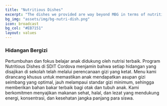 ```yaml
---
title: "Nutritious Dishes"
excerpt: "The dishes we provided are way beyond MBG in terms of nutritional values."
bg_img: "assets/img/bg-nutri-dish.png"
icon: broadcast
bg_col: "#EB7151"
layout: values
---
```


### Hidangan Bergizi

Pertumbuhan dan fokus belajar anak didukung oleh nutrisi terbaik. Program Nutritious Dishes di SDIT Cordova menjamin bahwa setiap hidangan yang disajikan di sekolah telah melalui perencanaan gizi yang ketat. Menu kami dirancang khusus untuk memastikan anak mendapatkan asupan gizi seimbang yang optimal, jauh melampaui standar gizi minimum, sehingga memberikan bahan bakar terbaik bagi otak dan tubuh anak. Kami berkomitmen menyajikan makanan sehat, halal, dan lezat yang mendukung energi, konsentrasi, dan kesehatan jangka panjang para siswa.